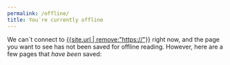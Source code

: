 ```yaml
---
permalink: /offline/
title: You´re currently offline
---
```


We can´t connect to [{{site.url | remove:"https://"}}]({{site.url}}) right now, and the page you want to see has not been saved for offline reading. However, here are a few pages that _have been_ saved:

<ul class="reset" id="history"></ul>
<script>
caches.open('ulf-codes-cache-v6')
    .then( cache => {
        let cacheCount = 0;
        cache.keys()
            .then(keys => {      
                let markup = '';
                keys.forEach( request => {
                if (request.url.endsWith('/')) {
                    cacheCount++;                    
                    markup += `<li><a href="${request.url}">${request.url}</a></li>`;
                }
            });
        if (cacheCount) {
            document.getElementById('history').innerHTML = markup;
        }
    });
});
</script>
